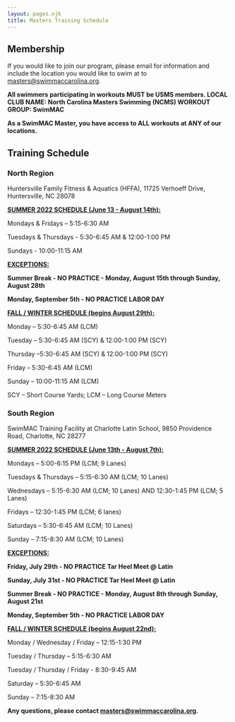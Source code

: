 ```yaml
---
layout: pages.njk
title: Masters Training Schedule
---
```

## Membership

<div class="bg-gray-100 p-6 my-6 text-center" markdown="1">

If you would like to join our program, please email for information and include the location you would like to swim at to <a href="mailto:masters@swimmaccarolina.org">masters@swimmaccarolina.org.</a>

**All swimmers participating in workouts MUST be USMS members. LOCAL CLUB NAME: North Carolina Masters Swimming (NCMS) WORKOUT GROUP: SwimMAC**

**As a SwimMAC Master, you have access to ALL workouts at ANY of our locations.**

</div>

<h2 class="separator-center">Training Schedule</h2>

<div class="flex flex-wrap -mx-4" markdown="1">
<div class="w-full md:w-1/2 p-4" markdown="1">

### North Region

<p class="center">Huntersville Family Fitness & Aquatics (HFFA), 11725 Verhoeff Drive, Huntersville, NC 28078</p>

<span style="text-decoration: underline;"><strong>SUMMER 2022 SCHEDULE (June 13 - August 14th):</strong></span>

Mondays & Fridays – 5:15-6:30 AM

Tuesdays & Thursdays - 5:30-6:45 AM & 12:00-1:00 PM

Sundays - 10:00-11:15 AM

<span style="text-decoration: underline;"><strong>EXCEPTIONS:</strong></span>

**Summer Break - NO PRACTICE - Monday, August 15th through Sunday, August 28th**

**Monday, September 5th - NO PRACTICE LABOR DAY**

<span style="text-decoration: underline;"><strong>FALL / WINTER SCHEDULE (begins August 29th):</strong></span>

Monday – 5:30-6:45 AM (LCM)

Tuesday – 5:30-6:45 AM (SCY) & 12:00-1:00 PM (SCY)

Thursday –5:30-6:45 AM (SCY) & 12:00-1:00 PM (SCY)

Friday – 5:30-6:45 AM (LCM)

Sunday – 10:00-11:15 AM (LCM)

SCY – Short Course Yards; LCM – Long Course Meters

</div>

<div class="w-full md:w-1/2 p-4" markdown="1">

### South Region

SwimMAC Training Facility at Charlotte Latin School, 9850 Providence Road, Charlotte, NC 28277

<span style="text-decoration: underline;"><strong>SUMMER 2022 SCHEDULE (June 13th - August 7th):</strong></span>

Mondays – 5:00-6:15 PM (LCM; 9 Lanes)

Tuesdays & Thursdays – 5:15-6:30 AM (LCM; 10 Lanes)

Wednesdays  – 5:15-6:30 AM (LCM; 10 Lanes) AND 12:30-1:45 PM (LCM; 5 Lanes)

Fridays – 12:30-1:45 PM (LCM; 6 lanes)

Saturdays – 5:30-6:45 AM (LCM; 10 Lanes)

Sunday – 7:15-8:30 AM (LCM; 10 Lanes)

<span style="text-decoration: underline;">
    <strong>EXCEPTIONS: </strong>
</span>

**Friday, July 29th - NO PRACTICE Tar Heel Meet @ Latin**

**Sunday, July 31st - NO PRACTICE Tar Heel Meet @ Latin** 

**Summer Break - NO PRACTICE - Monday, August 8th through Sunday, August 21st**

**Monday, September 5th - NO PRACTICE LABOR DAY**

<span style="text-decoration: underline;"><strong>FALL / WINTER SCHEDULE (begins August 22nd):</strong></span>

Monday / Wednesday / Friday – 12:15-1:30 PM

Tuesday / Thursday – 5:15-6:30 AM 

Tuesday / Thursday / Friday - 8:30-9:45 AM

Saturday – 5:30-6:45 AM

Sunday – 7:15-8:30 AM

</div>
</div>

**Any questions, please contact <a href="mailto:masters@swimmaccarolina.org" target="_blank" rel="noopener">masters@swimmaccarolina.org</a>.**